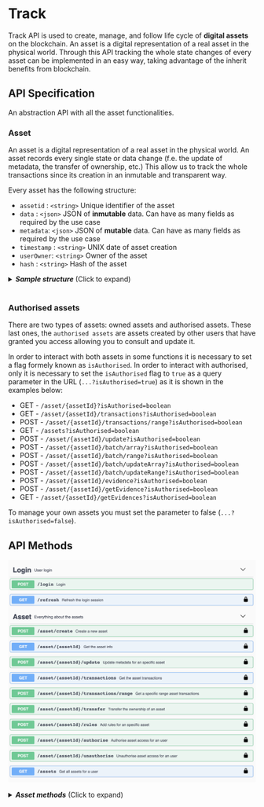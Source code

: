 # Track

Track API is used to create, manage, and follow life cycle of **digital assets** on the blockchain. An asset is a digital representation of a real asset in the physical world. Through this API tracking the whole state changes of every asset can be implemented in an easy way, taking advantage of the inherit benefits from blockchain. 

## API Specification

An abstraction API with all the asset functionalities.
### Asset
An asset is a digital representation of a real asset in the physical world. An asset records every single state or data change (f.e. the update of metadata, the transfer of ownership, etc.) This allow us to track the whole transactions since its creation in an inmutable and transparent way.

Every asset has the following structure:

- `assetid` :  `<string>` Unique identifier of the asset 
- `data`    :  `<json>`   JSON of **inmutable** data. Can have as many fields as required by the use case
- `metadata`:  `<json>`   JSON of **mutable** data. Can have as many fields as required by the use case
- `timestamp` :  `<string>` UNIX date of asset creation
- `userOwner`:  `<string>` Owner of the asset
- `hash` :  `<string>` Hash of the asset

<details>
  <summary><em><strong>Sample structure</strong></em> (Click to expand)</summary>

```js
{
    "assetid": "exampleAsset",
    "data": {
      "id":"A2839RP",
      "version":"1"
    },
    "metadata": {
      "color": "red"
      "position": { "x": "53", "y": "22"}
    },
    "timestamp": 1558009289,
    "userOwner": "test:telefonicaMSP",
    "hash": "oCZygxQBp5HBVm+SSUCCrgJfV3+CeghOzV9m+UxDsY8=",
}

```
</details> 
<br>

### Authorised assets

There are two types of assets: owned assets and authorised assets. These last ones, the `authorised assets`  are assets created by other users that have granted you access allowing you to consult and update it. 

In order to interact with both assets in some functions it is necessary to set a flag formely known as `isAuthorised`. In order to interact with authorised, only it is necessary to set the `isAuthorised` flag to `true` as a query parameter in the URL (`...?isAuthorised=true`) as it is shown in the examples below:

- GET  -     `/asset/{assetId}?isAuthorised=boolean`  
- GET  -     `/asset/{assetId}/transactions?isAuthorised=boolean`  
- POST -     `/asset/{assetId}/transactions/range?isAuthorised=boolean`  
- GET  -     `/assets?isAuthorised=boolean`  
- POST -     `/asset/{assetId}/update?isAuthorised=boolean`
- POST -     `​/asset​/{assetId}​/batch​/array?isAuthorised=boolean`
- POST -     `​/asset​/{assetId}​/batch​/range?isAuthorised=boolean`
- POST -     `​/asset​/{assetId}​/batch​/updateArray?isAuthorised=boolean`
- POST -     `​/asset​/{assetId}​/batch​/updateRange?isAuthorised=boolean`
- POST -     `/asset/{assetId}/evidence?isAuthorised=boolean`
- POST -     `/asset/{assetId}/getEvidence?isAuthorised=boolean`
- GET  -     `/asset/{assetId}/getEvidences?isAuthorised=boolean`

To manage your own assets you must set the parameter to false (`...?isAuthorised=false`).

## API Methods

![TrackAPI methods](./images/track_swagger.png)

<details>
  <summary><em><strong> Asset methods</strong></em> (Click to expand)</summary>

---

####     POST -  `/asset/create` 
Ceate a digital asset. 

<u>*Input*</u>
- `assetid` :  `<string>` Unique identifier of the asset.
- `data`    :  `<json>` JSON of **inmutable** data. It can have as many field as required.
- `metadata`:  `<json>` JSON of **mutable** data. It can have as many field as required.

<details>
  <summary><em><strong>Sample structure</strong></em> (Click to expand)</summary>

```js
{
    "assetid": "",
    "data": {
      "id":"A2839RP",
      "version":"1"
    },
    "metadata" : {
      "color": "red",
      "position": { "x": 23.34, "y": -24.22}
    }
}
```
</details> 
<br>

<u>*Output*</u>
- `asset`    :  `<json>` 

<details>
  <summary><em><strong>Sample structure</strong></em> (Click to expand)</summary>

```js
{
    "assetid": "exampleAsset",
    "data": {
      "id":"A2839RP",
      "version":"1"
    },
    "metadata": {
      "color": "red"
      "position": { "x": "53", "y": "22"}
    },
    "timestamp": 1558009289,
    "userOwner": "test:telefonicaMSP",
    "hash": "oCZygxQBp5HBVm+SSUCCrgJfV3+CeghOzV9m+UxDsY8=",
}
```
</details> 

---

####    GET     -   `/asset/{assetId}?isAuthorised=boolean`  

Get the asset identified by assetId.

<u>*Input*</u>
- `assetid` :  `<string>` Unique identifier of the asset.
- `isAuthorised`: `<boolean>` Flag to get own or authorised assets.

(*) Please navigate to the following [section](#authorised-assets) for isAuthorised query param details.
  
<u>*Output*</u>
- `asset`    :  `<json>` 

<details>
  <summary><em><strong>Sample structure</strong></em> (Click to expand)</summary>

```js
{
    "assetid": "exampleAsset",
    "data": {
      "id":"A2839RP",
      "version":"1"
    },
    "metadata": {
      "color": "red"
      "position": { "x": "53", "y": "22"}
    },
    "timestamp": 1558009289,
    "userOwner": "test:telefonicaMSP",
    "hash": "oCZygxQBp5HBVm+SSUCCrgJfV3+CeghOzV9m+UxDsY8=",
}
```
</details> 

---

####  POST    `/asset/{assetId}/update?isAuthorised=boolean`  

Updates the **mutable** ("metadata") of an asset.

<u>*Input*</u>

- `assetid` :  `<string>` Unique identifier of the asset.
- `isAuthorised`: `<boolean>` Flag to update own (false) or authorised (true) assets.
- `metadata`:  `<json>` JSON of **mutable** data. It can have as many field as required.

(*) Please navigate to the following [section](#authorised-assets) for isAuthorised query param details.

<details>
  <summary><em><strong>Sample structure</strong></em> (Click to expand)</summary>

```js
{
  "metadata": {
    "color": "blue",
    "position": { "x": 98.35, "y": -12.32}
  }
}
```
</details> 
<br>

<u>*Output*</u>
- `asset`    :  `<json>` 

<details>
  <summary><em><strong>Sample structure</strong></em> (Click to expand)</summary>

```js
{
    "output": {
        "assetId": "test1",
        "data": {
            "color": "yellow",
            "size": "big"
        },
        "metadata": {
            "color": "blue",
            "position": {
                "x": 98.35,
                "y": -12.32
            }
        },
        "timestamp": 1647953653,
        "userOwner": "did:vtn:trustid:ed770703f65656e5b689a047d1cee645b7ad119610a1d31a63f5be0e45c6e0d9",
        "hash": "F5SzRyp4ELhbtcDEsPm8a+2XjyI5w4uoLkAb5yO9C0E="
    }
}
```
</details> 

---

####   GET  -     `/asset/{assetId}/transactions?isAuthorised=boolean`  

Get all transactions for the whole lifecycle of the asset.

<u>*Input*</u>
- `assetid` :  `<string>` Unique identifier of the asset.
- `isAuthorised`: `<boolean>` Flag to get own or authorised assets.

(*) Please navigate to the following [section](#authorised-assets) for isAuthorised query param details.

<u>*Output*</u>
- `asset`    :  `<json>` A list of all transactions.

<details>
  <summary><em><strong>Sample structure</strong></em> (Click to expand)</summary>

```js
{
    "output": {
        "assetId": "test1",
        "data": {
            "color": "yellow",
            "size": "big"
        },
        "transactions": [
            {
                "metadata": {
                    "color": "red",
                    "size": "medium"
                },
                "timestamp": 1647953221,
                "userOwner": "did:vtn:trustid:ed770703f65656e5b689a047d1cee645b7ad119610a1d31a63f5be0e45c6e0d9",
                "hash": "a20Reot68bbYEap+RfN4EmtEbrKoE0UO9rgn205jln0="
            },
            {
                "metadata": {
                    "color": "blue",
                    "size": "big"
                },
                "timestamp": 1647951890,
                "userOwner": "did:vtn:trustid:ed770703f65656e5b689a047d1cee645b7ad119610a1d31a63f5be0e45c6e0d9",
                "hash": "RB/vC1wSwS2hhbttvmtMehWROqmcwlPL9+tkdODLVGI="
            }
        ]
    }
}

```
</details>

---

####   POST  -     `/asset/{assetId}/transactions/range?isAuthorised=boolean`  

Get all transactions within a range for the whole lifecycle of the asset.

<u>*Input*</u>
- `assetid` :  `<string>` Unique identifier of the asset.
- `isAuthorised`: `<boolean>` Flag to get own or authorised assets.
- `rangeAsset`    :  `<json>` JSON object to define range.

(*) Please navigate to the following [section](#authorised-assets) for isAuthorised query param details.

<details>
  <summary><em><strong>Sample structure</strong></em> (Click to expand)</summary>

```js
{
  "init": "0",
  "end": "1575975331"
}
```
</details>
<br>


<u>*Output*</u>
- `asset`    :  `<json>` A list of all transactions.

<details>
  <summary><em><strong>Sample structure</strong></em> (Click to expand)</summary>

```js
{
    "output": {
        "assetId": "test1",
        "data": {
            "color": "yellow",
            "size": "big"
        },
        "transactions": [
            {
                "metadata": {
                    "color": "red",
                    "size": "medium"
                },
                "timestamp": 1647953221,
                "userOwner": "did:vtn:trustid:ed770703f65656e5b689a047d1cee645b7ad119610a1d31a63f5be0e45c6e0d9",
                "hash": "a20Reot68bbYEap+RfN4EmtEbrKoE0UO9rgn205jln0="
            },
            {
                "metadata": {
                    "color": "blue",
                    "size": "big"
                },
                "timestamp": 1647951890,
                "userOwner": "did:vtn:trustid:ed770703f65656e5b689a047d1cee645b7ad119610a1d31a63f5be0e45c6e0d9",
                "hash": "RB/vC1wSwS2hhbttvmtMehWROqmcwlPL9+tkdODLVGI="
            }
        ]
    }
}

```
</details>

---

####   POST     - `/asset/{assetId}/transfer`  

Transfer the ownership of the asset. The user has to be the owner of the asset.

<u>*Input*</u>
- `assetid` :  `<string>` Unique identifier of the asset.
- `destinationId` :  `<string>` The destination owner.

<details>
  <summary><em><strong>Sample structure</strong></em> (Click to expand)</summary>

```js
{
  "destinationId": "bteam",
}
```
</details> 
<br>

<u>*Output*</u>
- `asset`    :  `<json>` 

<details>
  <summary><em><strong>Sample structure</strong></em> (Click to expand)</summary>

```js
{
    "assetid": "exampleAsset",
    "data": {
      "id":"A2839RP",
      "version":"1"
    },
    "metadata": {
      "color": "red"
      "position": { "x": "53", "y": "22"}
    },
    "timestamp": 1558009289,
    "userOwner": "bteam",
    "hash": "oCZygxQBp5HBVm+SSUCCrgJfV3+CeghOzV9m+UxDsY8=",
}
```
</details>

---

####   POST     - `/asset/{assetId}/rules`  

Add rules to monitor asset parameters.

<u>*Input*</u>
- `assetId` :  `<string>` Unique identifier of the asset.
- `rules`:  `<json>` JSON of rules. It can have at least two fields: value & range, to specify a constant value or range of values that has to accomplish a parameter. Every rule (value, range) can contain as many conditions for different parameters as necessary. However it's noted that a use of quite many conditions affects the performance of the asset udpates.

<details>
  <summary><em><strong>Sample structure</strong></em> (Click to expand)</summary>

```js
{
  "rules": {
    "value": [
      {
        "param": "a",
        "value": "b"
      },
      {
        "param": "aa",
        "value": "bb"
      }
    ],
    "range": [
      {
        "param": "b",
        "min": 0,
        "max": 100
      }
    ]
  }
}
```
</details> 
<br>

<u>*Output*</u>
- `rules`    :  `<json>` 

<details>
  <summary><em><strong>Sample structure</strong></em> (Click to expand)</summary>

```js
{
{
  "rules": {
    "value": [
      {
        "param": "a",
        "value": "b"
      },
      {
        "param": "aa",
        "value": "bb"
      }
    ],
    "range": [
      {
        "param": "b",
        "min": 0,
        "max": 100
      }
    ]
  }
}
```
</details>

---

####   POST     - `/asset/{assetId}/authorise`  

Authorise user access for an asset. Only the asset owner can do this.

<u>*Input*</u>
- `assetId` :  `<string>` Unique identifier of the asset.
- `userId` :  `<string>` The authorised user.

<details>
  <summary><em><strong>Sample structure</strong></em> (Click to expand)</summary>

```js
{
  "userId": "did:bteam"
}
```
</details> 
<br>

<u>*Output*</u>
- `asset`    :  `<json>` 

<details>
  <summary><em><strong>Sample structure</strong></em> (Click to expand)</summary>

```js
{
  "output": {
    "message": "Successfully authorised user did:bteam for asset XXXXX",
  }
}
```
</details>

---

####   POST     - `/asset/{assetId}/unauthorise`  

Unauthorise user access for an asset. Only the asset owner can do this.

<u>*Input*</u>
- `assetId` :  `<string>` Unique identifier of the asset.
- `userId` :  `<string>` The unauthorised user.

<details>
  <summary><em><strong>Sample structure</strong></em> (Click to expand)</summary>

```js
{
  "userId": "did:bteam"
}
```
</details>  
<br>

<u>*Output*</u>
- `asset`    :  `<json>` 

<details>
  <summary><em><strong>Sample structure</strong></em> (Click to expand)</summary>

```js
{
  "output": {
    "message": "Successfully unauthorised user did:bteam for asset XXXXX",
  }
}
```
</details>

---

#### GET   -    `/assets?isAuthorised=boolean`  

Get all assets for user

<u>*Input*</u>
- `isAuthorised` :  `<bool>`  Flag to get own or authorised assets.

(*) Please navigate to the following [section](#authorised-assets) for isAuthorised query param details.

<u>*Output*</u>
- `assetList`    :  `<json>` 

<details>
  <summary><em><strong>Sample structure</strong></em> (Click to expand)</summary>

```js
{
  "output": [
    "exampleAsset1",
    "exampleAsset2",
    "exampleAsset3"
  ]
}
```
</details>

---

####   POST     - `/assets/create`  

Creates assets from file

<u>*Input*</u>
- `fileInput` :  `<string>` File from which the asset will be generated.

<u>*Output*</u>
- `output`    :  `<json>` 

<details>
  <summary><em><strong>Sample structure</strong></em> (Click to expand)</summary>

```js
{
  "output": [
    {
      "message": "The asset with assetId x has been created successfully"
    }
  ]
}
```
</details>

---

####   POST     - `/assets/update`  

Updates assets from file

<u>*Input*</u>
- `fileInput` :  `<string>` File from which the asset will be updated.

<u>*Output*</u>
- `output`    :  `<string>` 

<details>
  <summary><em><strong>Sample structure</strong></em> (Click to expand)</summary>

```js
{
  "output": [
    {
      "message": "The asset with assetId x has been updated successfully"
    }
  ]
}
```
</details>

---

####   POST     - `​/asset​/{assetId}​/batch​/array?isAuthorised=boolean`  

Creates batch info for an specific asset. This is a list with the IDs of the assets that will belong to the batch.

<u>*Input*</u>
- `assetid` :  `<string>` Unique identifier of the asset.
- `isAuthorised`: `<boolean>` Flag to get own or authorised assets.
- `batchInfo`: `<json>` Array that will represent the list of the IDs of the assets that will belong to the batch.

<u>*Output*</u>
- `output`    :  `<string>` 

<details>
  <summary><em><strong>Sample structure</strong></em> (Click to expand)</summary>

```js
{
  "output": "Batch stored successfully"
}
```
</details>

---

####   POST     - `​/asset​/{assetId}​/batch​/range?isAuthorised=boolean`  

Creates batch info for an specific asset. This is a range of the IDs of the assets that will belong to the batch.

<u>*Input*</u>
- `assetid` :  `<string>` Unique identifier of the asset.
- `isAuthorised`: `<boolean>` Flag to get own or authorised assets.
- `init` :  `<string>`  Range of the IDs of the assets that will belong to the batch.
- `end` :  `<string>` Range of the IDs of the assets that will belong to the batch.

<u>*Output*</u>
- `output`    :  `<string>` 

<details>
  <summary><em><strong>Sample structure</strong></em> (Click to expand)</summary>

```js
{
  "output": "Batch stored successfully"
}
```
</details>

---

####   POST     - `​/asset​/{assetId}​/batch​/updateArray?isAuthorised=boolean`  

Update batch info for an specific asset. This is a list with the IDs of the assets that will be added to the batch.

<u>*Input*</u>
- `assetid` :  `<string>` Unique identifier of the asset.
- `isAuthorised`: `<boolean>` Flag to get own or authorised assets.
- `batchArray`: `<json>` Array that will represent the list of the IDs of the assets that will be added to the batch.

<u>*Output*</u>
- `output`    :  `<string>` 

<details>
  <summary><em><strong>Sample structure</strong></em> (Click to expand)</summary>

```js
{
  "output": "Batch stored successfully"
}
```
</details>

---

####   POST     - `​/asset​/{assetId}​/batch​/updateRange?isAuthorised=boolean`  

Update batch info for an specific asset. This is a range of the IDs of the assets that will belong to the batch.

<u>*Input*</u>
- `assetid` :  `<string>` Unique identifier of the asset.
- `isAuthorised`: `<boolean>` Flag to get own or authorised assets.
- `init` :  `<string>`  Range of the IDs of the assets that will belong to the batch.
- `end` :  `<string>` Range of the IDs of the assets that will belong to the batch.

<u>*Output*</u>
- `output`    :  `<string>` 

<details>
  <summary><em><strong>Sample structure</strong></em> (Click to expand)</summary>

```js
{
  "output": "Batch stored successfully"
}
```
</details>

---

####   POST     - `/asset/{assetId}/admin/create`  

Creates an admin user that is going to be able to authorise other users. Only the asset owner can do this. There can be more than one admin user and the admin can be admin from different assets of different owners.

<u>*Input*</u>
- `assetId` :  `<string>` Unique identifier of the asset.
- `userId` :  `<string>` The user that is going to manage the asset access.

<details>
  <summary><em><strong>Sample structure</strong></em> (Click to expand)</summary>

```js
{
  "userId": "did:bteam"
}
```
</details>  
<br>

<u>*Output*</u>
- `output`    :  `<string>` 

<details>
  <summary><em><strong>Sample structure</strong></em> (Click to expand)</summary>

```js
{
  "output": "Authorisation has been sucessfully done for asset: example1 and user: did:vtn:trustid:bob"
}
```
</details>

---

####   POST     - `/asset/{assetId}/admin/delete`  

Delete an admin user that is not going to be able to authorise other users. Only the asset owner can do this. 

<u>*Input*</u>
- `assetId` :  `<string>` Unique identifier of the asset.
- `userId` :  `<string>` The user that is going to manage the asset access.

<details>
  <summary><em><strong>Sample structure</strong></em> (Click to expand)</summary>

```js
{
  "userId": "did:bteam"
}
```
</details>  
<br>

<u>*Output*</u>
- `output`    :  `<string>` 

<details>
  <summary><em><strong>Sample structure</strong></em> (Click to expand)</summary>

```js
{
  "output": "Authorisation has been sucessfully done for asset: example1 and user: did:vtn:trustid:bob"
}
```
</details>

---

####   POST     - `/asset/{assetId}/admin/authorise`  

Authorise user access for an asset. Only the asset admin can do this.

<u>*Input*</u>
- `assetId` :  `<string>` Unique identifier of the asset.
- `userId` :  `<string>` The authorised user.
- `ownerId` :  `<string>` The asset's owner.

<details>
  <summary><em><strong>Sample structure</strong></em> (Click to expand)</summary>

```js
{
  "userId": "did:bteam",
  "ownerId": "did:bteam"
}
```
</details> 
<br>

<u>*Output*</u>
- `output`    :  `<string>` 

<details>
  <summary><em><strong>Sample structure</strong></em> (Click to expand)</summary>

```js
{
  "output": "Authorisation has been sucessfully done for asset: example1 and user: did:vtn:trustid:bob"
}
```
</details>

---

####   POST     - `/asset/{assetId}/admin/unauthorise`  

Unauthorise user access for an asset. Only the asset owner can do this.

<u>*Input*</u>
- `assetId` :  `<string>` Unique identifier of the asset.
- `userId` :  `<string>` The unauthorised user.
- `ownerId` :  `<string>` The asset's owner.

<details>
  <summary><em><strong>Sample structure</strong></em> (Click to expand)</summary>

```js
{
  "userId": "did:bteam",
  "ownerId": "did:bteam"

}
```
</details>  
<br>

<u>*Output*</u>
- `output`    :  `<json>` 

<details>
  <summary><em><strong>Sample structure</strong></em> (Click to expand)</summary>

```js
{
  "output": "Authorisation has been sucessfully done for asset: example1 and user: did:vtn:trustid:bob"
}
```
</details>

---

####   POST     - `/asset/{assetId}/evidence?isAuthorised=boolean?networkId=int`  

Create an asset evidence in a public network.

<u>*Input*</u>
- `assetId` :  `<string>` Asset identifier.
- `isAuthorised`: `<boolean>` Flag to get own or authorised assets.
- `networkId` :  `<number>` Network identifier (Ethereum = 1, Besu = 2, Polygon = 3)
- `init` :  `<string>` Transactions low limit to generate a public evidence.
- `end` :  `<string>` Transactions upper limit to generate a public evidence.

<details>
  <summary><em><strong>Sample structure</strong></em> (Click to expand)</summary>

```js
{
  "init": "0",
  "end": "1575975331"
}
```
</details>  
<br>

<u>*Output*</u>
- `evidence`    :  `<json>` 

<details>
  <summary><em><strong>Sample structure</strong></em> (Click to expand)</summary>

```js
{
  "output": {
    "networkId": 1,
    "hash": "Ni7JYQG6GSmlEjWoRj2xrfF6ZVFhqBDPzyjk+o/HB2c=",
    "timestamp": 1647522920,
    "init": 0,
    "end": 1592568489,
    "smartContract": "0x1B646bc6C3465Fa8171F7171097A7d8e37b43D6B",
    "transaction": "0x3d3d63714b62db4f28ef6d46911e864520db0645985dce250a80dc8bf6d35f6f",
    "includedTransactions": [
      {}
    ]
  }
}
```
</details>

---

####   POST     - `/asset/{assetId}/getEvidence?isAuthorised=boolean`  

Get a specific asset evidence from the creation timestamp

<u>*Input*</u>
- `assetId` :  `<string>` Asset identifier.
- `isAuthorised`: `<boolean>` Flag to get own or authorised assets.
- `timestamp` :  `<string>` Timestamp when the public evidence was generated.

<details>
  <summary><em><strong>Sample structure</strong></em> (Click to expand)</summary>

```js
{
  "timestamp": "1575975331"
}
```
</details>  
<br>

<u>*Output*</u>
- `evidence`    :  `<json>` 

<details>
  <summary><em><strong>Sample structure</strong></em> (Click to expand)</summary>

```js
{
  "output": {
    "networkId": 1,
    "hash": "Ni7JYQG6GSmlEjWoRj2xrfF6ZVFhqBDPzyjk+o/HB2c=",
    "timestamp": 1647522920,
    "init": 0,
    "end": 1592568489,
    "smartContract": "0x1B646bc6C3465Fa8171F7171097A7d8e37b43D6B",
    "transaction": "0x3d3d63714b62db4f28ef6d46911e864520db0645985dce250a80dc8bf6d35f6f",
    "includedTransactions": [
      {}
    ]
  }
}
```
</details>

---

####   GET     - `/asset/{assetId}/getEvidences?isAuthorised=boolean`  

Get all asset evidences from public networks.

<u>*Input*</u>
- `assetId` :  `<string>` Asset identifier.
- `isAuthorised`: `<boolean>` Flag to get own or authorised assets.
<br>

<u>*Output*</u>
- `evidences`    :  `<json>` 

<details>
  <summary><em><strong>Sample structure</strong></em> (Click to expand)</summary>

```js
{
  "output": {
    [
      "networkId": 1,
      "hash": "Ni7JYQG6GSmlEjWoRj2xrfF6ZVFhqBDPzyjk+o/HB2c=",
      "timestamp": 1647522920,
      "init": 0,
      "end": 1592568489,
      "smartContract": "0x1B646bc6C3465Fa8171F7171097A7d8e37b43D6B",
      "transaction": "0x3d3d63714b62db4f28ef6d46911e864520db0645985dce250a80dc8bf6d35f6f",
      "includedTransactions": [
        {}
      ]
    ],
    [
      "networkId": 2,
      "hash": "Ni7JYQG6GSmlEjWoRj2xrfF6ZVFhqBDPzyjk+o/HB2c=",
      "timestamp": 1647522922,
      "init": 0,
      "end": 1592568489,
      "smartContract": "0x1B646bc6C3465Fa8171F7171097A7d8e37b43D6B",
      "transaction": "0x3d3d63714b62db4f28ef6d46911e864520db0645985dce250a80dc8bf6d35f6f",
      "includedTransactions": [
        {}
      ]
    ]
  }
}
```
</details>

--- 

## How we run the application
As you could see in the [Architecture](architecture.html) module, all the applications are running on cloud. Through Kubernetes orchestration system the application deployment, scaling and management is an easy and automated task.

## Testing the Application
In postman folder there are the collection and environment to interact and test with the API methods. It is only needed to import them into postman application and know to use the coren-trackapi module.

Also you can download the files in the links below:

<a href="_static/trackapi.collection.json" download> - Postman collection</a>
<br>
<a href="_static/environment.json" download> - Postman environment</a>

## Errors management
  
Track API errors are managed through the following JSON:
```
{
  "error": {
    "code": "HTTP status code",
    "function": "function in which the error was generated",
    "message": "error description"
  }
}
```

<br/>